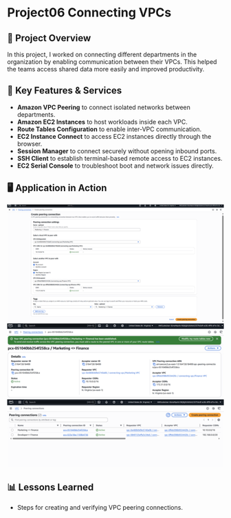 # Project06 Connecting VPCs

## 📌 Project Overview
In this project, I worked on connecting different departments in the organization by enabling communication between their VPCs. This helped the teams access shared data more easily and improved productivity.

## 🚀 Key Features & Services
- **Amazon VPC Peering** to connect isolated networks between departments.
- **Amazon EC2 Instances** to host workloads inside each VPC.
- **Route Tables Configuration** to enable inter-VPC communication.
- **EC2 Instance Connect** to access EC2 instances directly through the browser.
- **Session Manager** to connect securely without opening inbound ports.
- **SSH Client** to establish terminal-based remote access to EC2 instances.
- **EC2 Serial Console** to troubleshoot boot and network issues directly.

## 🖥️ Application in Action
![VPC Peering](p6-1.png)
![VPC Peering](p6-2.png)
![VPC Peering](p6-3.png)

## 📊 Lessons Learned
- Steps for creating and verifying VPC peering connections.
